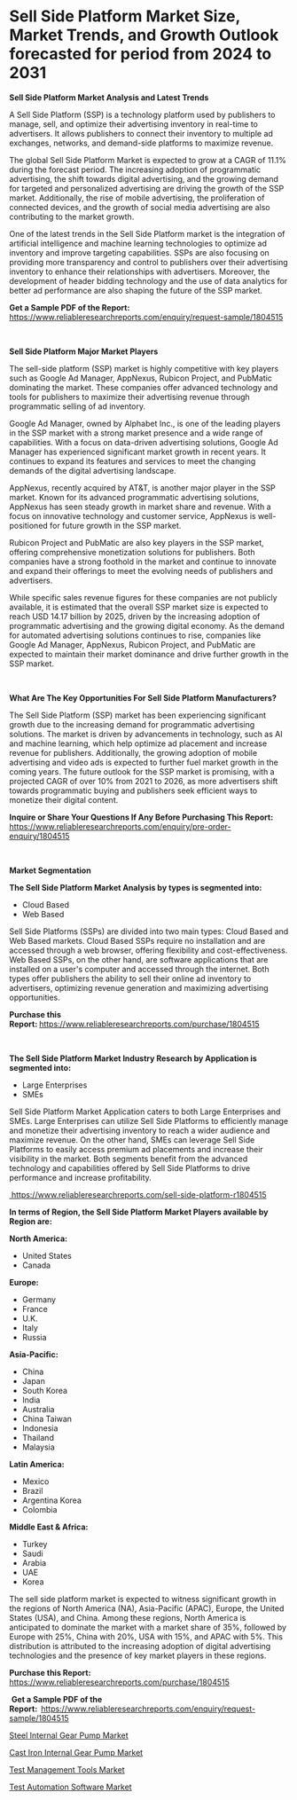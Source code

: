 <p><h1>Sell Side Platform Market Size, Market Trends, and Growth Outlook forecasted for period from 2024 to 2031</h1></p><p><strong>Sell Side Platform Market Analysis and Latest Trends</strong></p>
<p><p>A Sell Side Platform (SSP) is a technology platform used by publishers to manage, sell, and optimize their advertising inventory in real-time to advertisers. It allows publishers to connect their inventory to multiple ad exchanges, networks, and demand-side platforms to maximize revenue.</p><p>The global Sell Side Platform Market is expected to grow at a CAGR of 11.1% during the forecast period. The increasing adoption of programmatic advertising, the shift towards digital advertising, and the growing demand for targeted and personalized advertising are driving the growth of the SSP market. Additionally, the rise of mobile advertising, the proliferation of connected devices, and the growth of social media advertising are also contributing to the market growth.</p><p>One of the latest trends in the Sell Side Platform market is the integration of artificial intelligence and machine learning technologies to optimize ad inventory and improve targeting capabilities. SSPs are also focusing on providing more transparency and control to publishers over their advertising inventory to enhance their relationships with advertisers. Moreover, the development of header bidding technology and the use of data analytics for better ad performance are also shaping the future of the SSP market.</p></p>
<p><strong>Get a Sample PDF of the Report:&nbsp;</strong> <a href="https://www.reliableresearchreports.com/enquiry/request-sample/1804515">https://www.reliableresearchreports.com/enquiry/request-sample/1804515</a></p>
<p>&nbsp;</p>
<p><strong>Sell Side Platform Major Market Players</strong></p>
<p><p>The sell-side platform (SSP) market is highly competitive with key players such as Google Ad Manager, AppNexus, Rubicon Project, and PubMatic dominating the market. These companies offer advanced technology and tools for publishers to maximize their advertising revenue through programmatic selling of ad inventory.</p><p>Google Ad Manager, owned by Alphabet Inc., is one of the leading players in the SSP market with a strong market presence and a wide range of capabilities. With a focus on data-driven advertising solutions, Google Ad Manager has experienced significant market growth in recent years. It continues to expand its features and services to meet the changing demands of the digital advertising landscape.</p><p>AppNexus, recently acquired by AT&T, is another major player in the SSP market. Known for its advanced programmatic advertising solutions, AppNexus has seen steady growth in market share and revenue. With a focus on innovative technology and customer service, AppNexus is well-positioned for future growth in the SSP market.</p><p>Rubicon Project and PubMatic are also key players in the SSP market, offering comprehensive monetization solutions for publishers. Both companies have a strong foothold in the market and continue to innovate and expand their offerings to meet the evolving needs of publishers and advertisers.</p><p>While specific sales revenue figures for these companies are not publicly available, it is estimated that the overall SSP market size is expected to reach USD 14.17 billion by 2025, driven by the increasing adoption of programmatic advertising and the growing digital economy. As the demand for automated advertising solutions continues to rise, companies like Google Ad Manager, AppNexus, Rubicon Project, and PubMatic are expected to maintain their market dominance and drive further growth in the SSP market.</p></p>
<p>&nbsp;</p>
<p><strong>What Are The Key Opportunities For Sell Side Platform Manufacturers?</strong></p>
<p><p>The Sell Side Platform (SSP) market has been experiencing significant growth due to the increasing demand for programmatic advertising solutions. The market is driven by advancements in technology, such as AI and machine learning, which help optimize ad placement and increase revenue for publishers. Additionally, the growing adoption of mobile advertising and video ads is expected to further fuel market growth in the coming years. The future outlook for the SSP market is promising, with a projected CAGR of over 10% from 2021 to 2026, as more advertisers shift towards programmatic buying and publishers seek efficient ways to monetize their digital content.</p></p>
<p><strong>Inquire or Share Your Questions If Any Before Purchasing This Report:</strong> <a href="https://www.reliableresearchreports.com/enquiry/pre-order-enquiry/1804515">https://www.reliableresearchreports.com/enquiry/pre-order-enquiry/1804515</a></p>
<p>&nbsp;</p>
<p><strong>Market Segmentation</strong></p>
<p><strong>The Sell Side Platform Market Analysis by types is segmented into:</strong></p>
<p><ul><li>Cloud Based</li><li>Web Based</li></ul></p>
<p><p>Sell Side Platforms (SSPs) are divided into two main types: Cloud Based and Web Based markets. Cloud Based SSPs require no installation and are accessed through a web browser, offering flexibility and cost-effectiveness. Web Based SSPs, on the other hand, are software applications that are installed on a user's computer and accessed through the internet. Both types offer publishers the ability to sell their online ad inventory to advertisers, optimizing revenue generation and maximizing advertising opportunities.</p></p>
<p><strong>Purchase this Report:&nbsp;</strong><a href="https://www.reliableresearchreports.com/purchase/1804515">https://www.reliableresearchreports.com/purchase/1804515</a></p>
<p>&nbsp;</p>
<p><strong>The Sell Side Platform Market Industry Research by Application is segmented into:</strong></p>
<p><ul><li>Large Enterprises</li><li>SMEs</li></ul></p>
<p><p>Sell Side Platform Market Application caters to both Large Enterprises and SMEs. Large Enterprises can utilize Sell Side Platforms to efficiently manage and monetize their advertising inventory to reach a wider audience and maximize revenue. On the other hand, SMEs can leverage Sell Side Platforms to easily access premium ad placements and increase their visibility in the market. Both segments benefit from the advanced technology and capabilities offered by Sell Side Platforms to drive performance and increase profitability.</p></p>
<p><a href="https://www.reliableresearchreports.com/sell-side-platform-r1804515">&nbsp;https://www.reliableresearchreports.com/sell-side-platform-r1804515</a></p>
<p><strong>In terms of Region, the Sell Side Platform Market Players available by Region are:</strong></p>
<p>
    <p> <strong> North America: </strong>
        <ul>
            <li>United States</li>
            <li>Canada</li>
        </ul>
        </p> 
    <p> <strong> Europe: </strong>
        <ul>
            <li>Germany</li>
            <li>France</li>
            <li>U.K.</li>
            <li>Italy</li>
            <li>Russia</li>
        </ul>
        </p> 
    <p> <strong> Asia-Pacific: </strong>
        <ul>
            <li>China</li>
            <li>Japan</li>
            <li>South Korea</li>
            <li>India</li>
            <li>Australia</li>
            <li>China Taiwan</li>
            <li>Indonesia</li>
            <li>Thailand</li>
            <li>Malaysia</li>
        </ul>
        </p> 
    <p> <strong> Latin America: </strong>
        <ul>
            <li>Mexico</li>
            <li>Brazil</li>
            <li>Argentina Korea</li>
            <li>Colombia</li>
        </ul>
        </p> 
    <p> <strong> Middle East & Africa: </strong>
        <ul>
            <li>Turkey</li>
            <li>Saudi</li>
            <li>Arabia</li>
            <li>UAE</li>
            <li>Korea</li>
        </ul>
    </p>
    </p>
<p><p>The sell side platform market is expected to witness significant growth in the regions of North America (NA), Asia-Pacific (APAC), Europe, the United States (USA), and China. Among these regions, North America is anticipated to dominate the market with a market share of 35%, followed by Europe with 25%, China with 20%, USA with 15%, and APAC with 5%. This distribution is attributed to the increasing adoption of digital advertising technologies and the presence of key market players in these regions.</p></p>
<p><strong>Purchase this Report: </strong><a href="https://www.reliableresearchreports.com/purchase/1804515">https://www.reliableresearchreports.com/purchase/1804515</a></p>
<p>&nbsp;<strong>Get a Sample PDF of the Report:&nbsp;&nbsp;</strong><a href="https://www.reliableresearchreports.com/enquiry/request-sample/1804515">https://www.reliableresearchreports.com/enquiry/request-sample/1804515</a></p>
<p><strong></strong></p>
<p><p><a href="https://www.linkedin.com/pulse/steel-internal-gear-pump-market-dynamics-2024-2031-also-its-d3yac">Steel Internal Gear Pump Market</a></p><p><a href="https://www.linkedin.com/pulse/cast-iron-internal-gear-pump-market-provides-detailed-gwy0c">Cast Iron Internal Gear Pump Market</a></p><p><a href="https://github.com/redneck06/Market-Research-Report-List-3/blob/main/test-management-tools-market.md">Test Management Tools Market</a></p><p><a href="https://github.com/nicoletavirag/Market-Research-Report-List-3/blob/main/test-automation-software-market.md">Test Automation Software Market</a></p></p>